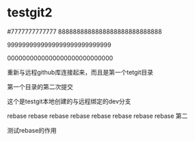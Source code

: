 # testgit2

#7777777777777
8888888888888888888888888888

9999999999999999999999999999

0000000000000000000000000000

重新与远程github库连接起来，而且是第一个tetgit目录


第一个目录的第二次提交


这个是testgit本地创建的与远程绑定的dev分支





rebase rebase  rebase rebase  rebase rebase rebase rebase 第二

测试rebase的作用
